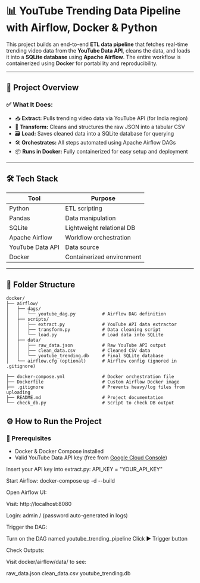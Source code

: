 # 📊 YouTube Trending Data Pipeline with Airflow, Docker & Python

This project builds an end-to-end **ETL data pipeline** that fetches real-time trending video data from the **YouTube Data API**, cleans the data, and loads it into a **SQLite database** using **Apache Airflow**. The entire workflow is containerized using **Docker** for portability and reproducibility.

---

## 🚀 Project Overview

### ✅ What It Does:
- 📥 **Extract:** Pulls trending video data via YouTube API (for India region)
- 🧹 **Transform:** Cleans and structures the raw JSON into a tabular CSV
- 🗃️ **Load:** Saves cleaned data into a SQLite database for querying
- 🛠️ **Orchestrates:** All steps automated using Apache Airflow DAGs
- 📦 **Runs in Docker:** Fully containerized for easy setup and deployment

---

## 🛠️ Tech Stack

| Tool            | Purpose                             |
|-----------------|-------------------------------------|
| Python          | ETL scripting                       |
| Pandas          | Data manipulation                   |
| SQLite          | Lightweight relational DB           |
| Apache Airflow  | Workflow orchestration              |
| YouTube Data API| Data source                         |
| Docker          | Containerized environment           |

---

## 📁 Folder Structure

```text
docker/
├── airflow/
│   ├── dags/
│   │   └── youtube_dag.py          # Airflow DAG definition
│   ├── scripts/
│   │   ├── extract.py              # YouTube API data extractor
│   │   ├── transform.py            # Data cleaning script
│   │   └── load.py                 # Load data into SQLite
│   ├── data/
│   │   ├── raw_data.json           # Raw YouTube API output
│   │   ├── clean_data.csv          # Cleaned CSV data
│   │   └── youtube_trending.db     # Final SQLite database
│   └── airflow.cfg (optional)      # Airflow config (ignored in .gitignore)

├── docker-compose.yml              # Docker orchestration file
├── Dockerfile                      # Custom Airflow Docker image
├── .gitignore                      # Prevents heavy/log files from uploading
├── README.md                       # Project documentation
└── check_db.py                     # Script to check DB output
```

## ⚙️ How to Run the Project

### 🔧 Prerequisites
- Docker & Docker Compose installed
- Valid YouTube Data API key (free from [Google Cloud Console](https://console.cloud.google.com/))

Insert your API key into extract.py:
API_KEY = "YOUR_API_KEY"

Start Airflow:
docker-compose up -d --build

Open Airflow UI:

Visit: http://localhost:8080

Login: admin / (password auto-generated in logs)

Trigger the DAG:

Turn on the DAG named youtube_trending_pipeline
Click ▶️ Trigger button

Check Outputs:

Visit docker/airflow/data/ to see:

raw_data.json
clean_data.csv
youtube_trending.db


